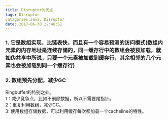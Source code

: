 ```yaml
---
title: Disruptor的优点
tags: Disruptor
catagories:Java, Disruptor
date: 2017-06-30 22:46:51
---
```


### 1. 它是数组实现，比链表快，而且有一个容易预测的访问模式(数组内元素的内存地址是连续存储的，同一缓存行中的数组会被预加载，**就如伪共享中所说，只要一个元素被加载到缓存行，其余相邻的几个元素也会被加载到同一个缓存行**)  
### 2. 数组预先分配，减少GC  

Ringbuffer的特别之处。  
1：减少竞争点，比如不删除数据，所以不需要尾指针。  
2：重复利用数组，减少GC。  
3: 使用数组存储数据，可以利用缓存每次都加载一个cacheline的特性。
